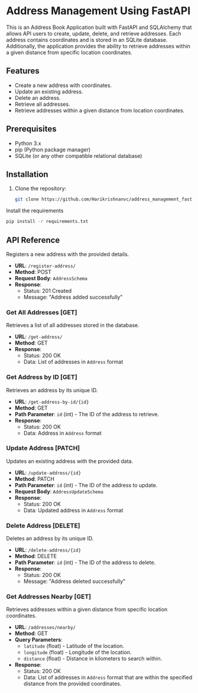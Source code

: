 
# Address Management Using FastAPI

This is an Address Book Application built with FastAPI and SQLAlchemy that allows API users to create, update, delete, and retrieve addresses. Each address contains coordinates and is stored in an SQLite database. Additionally, the application provides the ability to retrieve addresses within a given distance from specific location coordinates.

## Features

- Create a new address with coordinates.
- Update an existing address.
- Delete an address.
- Retrieve all addresses.
- Retrieve addresses within a given distance from location coordinates.

## Prerequisites

- Python 3.x
- pip (Python package manager)
- SQLite (or any other compatible relational database)



## Installation
1. Clone the repository:

   ```bash
   git clone https://github.com/Harikrishnanvc/address_management_fastapi.git

Install the requirements

```bash
pip install -r requirements.txt
```

## API Reference

Registers a new address with the provided details.

- **URL**: `/register-address/`
- **Method**: POST
- **Request Body**: `AddressSchema`
- **Response**:
  - Status: 201 Created
  - Message: "Address added successfully"

### Get All Addresses [GET]

Retrieves a list of all addresses stored in the database.

- **URL**: `/get-address/`
- **Method**: GET
- **Response**:
  - Status: 200 OK
  - Data: List of addresses in `Address` format

### Get Address by ID [GET]

Retrieves an address by its unique ID.

- **URL**: `/get-address-by-id/{id}`
- **Method**: GET
- **Path Parameter**: `id` (int) - The ID of the address to retrieve.
- **Response**:
  - Status: 200 OK
  - Data: Address in `Address` format

### Update Address [PATCH]

Updates an existing address with the provided data.

- **URL**: `/update-address/{id}`
- **Method**: PATCH
- **Path Parameter**: `id` (int) - The ID of the address to update.
- **Request Body**: `AddressUpdateSchema`
- **Response**:
  - Status: 200 OK
  - Data: Updated address in `Address` format

### Delete Address [DELETE]

Deletes an address by its unique ID.

- **URL**: `/delete-address/{id}`
- **Method**: DELETE
- **Path Parameter**: `id` (int) - The ID of the address to delete.
- **Response**:
  - Status: 200 OK
  - Message: "Address deleted successfully"

### Get Addresses Nearby [GET]

Retrieves addresses within a given distance from specific location coordinates.

- **URL**: `/addresses/nearby/`
- **Method**: GET
- **Query Parameters**:
  - `latitude` (float) - Latitude of the location.
  - `longitude` (float) - Longitude of the location.
  - `distance` (float) - Distance in kilometers to search within.
- **Response**:
  - Status: 200 OK
  - Data: List of addresses in `Address` format that are within the specified distance from the provided coordinates.